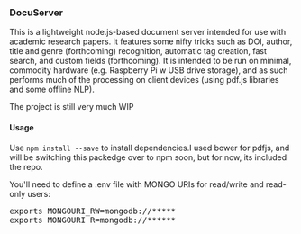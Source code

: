 <h3>DocuServer</h3>
<p>This is a lightweight node.js-based document server intended for use with academic research papers. It features some nifty tricks such as DOI, author, title and genre (forthcoming) recognition, automatic tag creation, fast search, and custom fields (forthcoming). It is intended to be run on minimal, commodity hardware (e.g. Raspberry Pi w USB drive storage), and as such performs much of the processing on client devices (using pdf.js libraries and some offline NLP).</p>

<p>The project is still very much WIP</p>

<h4>Usage</h4>
<p>Use <code>npm install --save</code> to install dependencies.I used bower for pdfjs, and will be switching this packedge over to npm soon, but for now, its included the repo.</p>
<p>You'll need to define a .env file with MONGO URIs for read/write and read-only users:
<pre>
exports MONGOURI_RW=mongodb://*****
exports MONGOURI_R=mongodb://******
</pre>
</p>
